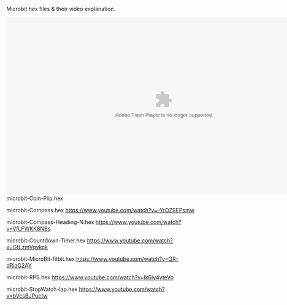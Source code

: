 Microbit hex files & their video explanation.

<div style="width:100%;height:100%;width: 820px; height: 461.25px; float: none; clear: both; margin: 2px auto;">
  <embed src="https://www.youtube.com/watch?v=air5Z2m6Cbc?version=3&amp;hl=en_US&amp;rel=0&amp;autohide=1&amp;autoplay=1" wmode="transparent" type="application/x-shockwave-flash" width="100%" height="100%" allowfullscreen="true" title="Adobe Flash Player">
</div>
microbit-Coin-Flip.hex  

microbit-Compass.hex https://www.youtube.com/watch?v=-YrOZ9EPsmw

microbit-Compass-Heading-N.hex https://www.youtube.com/watch?v=VfLFWKK8NBs

microbit-Countdown-Timer.hex https://www.youtube.com/watch?v=GfLzmVqvkck

microbit-MicroBit-fitbit.hex https://www.youtube.com/watch?v=QR-dRiaG2AY

microbit-RPS.hex https://www.youtube.com/watch?v=lk6ly4yteVo

microbit-StopWatch-lap.hex https://www.youtube.com/watch?v=bVcsBJPuctw

